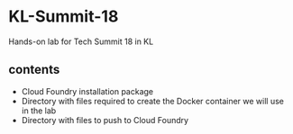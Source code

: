 # KL-Summit-18
Hands-on lab for Tech Summit 18 in KL 
## contents
- Cloud Foundry installation package
- Directory with files required to create the Docker container we will use in the lab
- Directory with files to push to Cloud Foundry
